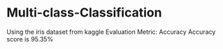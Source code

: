 # Multi-class-Classification
Using the iris dataset from kaggle
Evaluation Metric: Accuracy
Accuracy score is 95.35%

